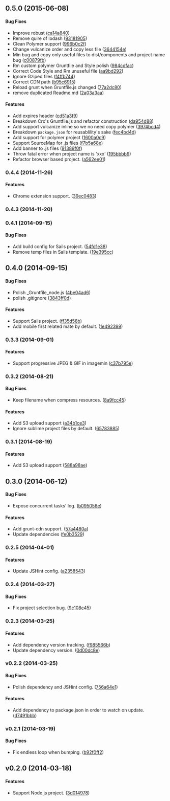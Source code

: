 <a name="0.5.0"></a>
## 0.5.0 (2015-06-08)


#### Bug Fixes

* Improve robust ([ca14a840](http://github.com/wandoulabs/generator-wdj/commit/ca14a8404cd00253bb5e25ac28694096315dacf8))
* Remove quire of lodash ([93181905](http://github.com/wandoulabs/generator-wdj/commit/931819057f992b66b27c9368fdf5f3a3e10e19a4))
* Clean Polymer support ([996b0c2f](http://github.com/wandoulabs/generator-wdj/commit/996b0c2fbf716183662792239a3830c8c01ab71d))
* Change vulcanize order and copy less file ([3644154e](http://github.com/wandoulabs/generator-wdj/commit/3644154e99937fe1d77adccb3077d95c3ab6062c))
* Min bug and copy only useful files to dist/components and project name bug ([c00879fb](http://github.com/wandoulabs/generator-wdj/commit/c00879fbdceea1c87253894166be937579c08edb))
* Rm custom polymer Gruntfile and Style polish ([984cdfac](http://github.com/wandoulabs/generator-wdj/commit/984cdfac81c61644f4b78ce1137a88177a69747d))
* Correct Code Style and Rm unuseful file ([aa9bd292](http://github.com/wandoulabs/generator-wdj/commit/aa9bd292d2f1d982646be674d949377c252a21d8))
* Ignore Gziped files ([f4ffb744](http://github.com/wandoulabs/generator-wdj/commit/f4ffb744562c2761b59ab19544ba6b30753f82c6))
* Correct CDN path ([b95c6915](http://github.com/wandoulabs/generator-wdj/commit/b95c69152bb1f1f7101314dd38b3cbb960396d50))
* Reload grunt when Gruntfile.js changed ([77a2dc80](http://github.com/wandoulabs/generator-wdj/commit/77a2dc80b76e1273ce377fdd74b4e5cf933226f6))
* remove duplicated Readme.md ([2a03a3aa](http://github.com/wandoulabs/generator-wdj/commit/2a03a3aa246fb75427e9353ff52962faf0222bb1))


#### Features

* Add expires header ([cd51a3f9](http://github.com/wandoulabs/generator-wdj/commit/cd51a3f9fa8d209b09db6c3dd08d746ffbaef6de))
* Breakdown Crx's Gruntfile.js and refactor construction ([da954d88](http://github.com/wandoulabs/generator-wdj/commit/da954d883a2b0761b4e8813fe2d91cc8f28c013a))
* Add support vulcanize inline so we no need copy polymer ([3974bcd4](http://github.com/wandoulabs/generator-wdj/commit/3974bcd4a382abf04fe0c44468290999ffa2d43c))
* Breakdown `package.json` for reusablility's sake ([fec4bd4d](http://github.com/wandoulabs/generator-wdj/commit/fec4bd4d2438d2b4d32369f9b1f17aa383ba0b30))
* Add support for polymer project ([1600a0c9](http://github.com/wandoulabs/generator-wdj/commit/1600a0c968f28be64802b97644dae7c8a5f619d6))
* Support SourceMap for .js files ([f7b5a68e](http://github.com/wandoulabs/generator-wdj/commit/f7b5a68eb815247eec889d9aa0e5ec00c2a01f4c))
* Add banner to .js files ([91389f0f](http://github.com/wandoulabs/generator-wdj/commit/91389f0f048183780a65408d5b0cf4f5c800c34a))
* Throw fatal error when project name is 'xxx' ([195bbbb9](http://github.com/wandoulabs/generator-wdj/commit/195bbbb98876173586ed6a543c94dc1db95a4c34))
* Refactor browser based project. ([a562ee01](http://github.com/wandoulabs/generator-wdj/commit/a562ee01c04bc6c9dc688763023d7be88ab0bb69))


<a name="0.4.4"></a>
### 0.4.4 (2014-11-26)


#### Features

* Chrome extension support. ([39ec0483](http://github.com/wandoulabs/generator-wdj/commit/39ec04836e38652a3651c260170f66ee3fc11623))


<a name="0.4.3"></a>
### 0.4.3 (2014-11-20)


<a name="0.4.1"></a>
### 0.4.1 (2014-09-15)


#### Bug Fixes

* Add build config for Sails project. ([54fd1e38](http://github.com/wandoulabs/generator-wdj/commit/54fd1e3852ac358f51fb228ce612ea7f3075b0a0))
* Remove temp files in Sails template. ([19e395cc](http://github.com/wandoulabs/generator-wdj/commit/19e395cca6ce2b5c0b4904062c87e5a80871d2bb))


<a name="0.4.0"></a>
## 0.4.0 (2014-09-15)


#### Bug Fixes

* Polish _Gruntfile_node.js ([4be04ad6](http://github.com/wandoulabs/generator-wdj/commit/4be04ad644ff85aa75145505ccee8fbaff191caf))
* polish .gitignore ([3843ff0d](http://github.com/wandoulabs/generator-wdj/commit/3843ff0df1a3e0a146553fcc3250a6353b592a17))


#### Features

* Support Sails project. ([ff35d58b](http://github.com/wandoulabs/generator-wdj/commit/ff35d58b9beda6ff9a584916acbf6893813b7c23))
* Add mobile first related mate by default. ([1e492399](http://github.com/wandoulabs/generator-wdj/commit/1e492399a4831b3f154f7afc2f8cd8bdd57040de))


<a name="0.3.3"></a>
### 0.3.3 (2014-09-01)


#### Features

* Support progressive JPEG & GIF in imagemin ([c37b795e](http://github.com/wandoulabs/generator-wdj/commit/c37b795e65d7a7a4a0d26b5000a609f2a053914b))


<a name="0.3.2"></a>
### 0.3.2 (2014-08-21)


#### Bug Fixes

* Keep filename when compress resources. ([8a9fcc45](http://github.com/wandoulabs/generator-wdj/commit/8a9fcc4509a6615da8f04235a9b0a014bb5e89e5))


#### Features

* Add S3 upload support ([a34b1ce3](http://github.com/wandoulabs/generator-wdj/commit/a34b1ce3597c139a00aeeb8044722f3f5aa22666))
* Ignore sublime project files by default. ([65783885](http://github.com/wandoulabs/generator-wdj/commit/657838852b3d69a373e6a5084a2aff5572ab5702))


<a name="0.3.1"></a>
### 0.3.1 (2014-08-19)


#### Features

* Add S3 upload support ([588a98ae](http://github.com/wandoulabs/generator-wdj/commit/588a98aee01261c24a3befe0b3cd4a756d4f8627))


<a name="0.3.0"></a>
## 0.3.0 (2014-06-12)


#### Bug Fixes

* Expose concurrent tasks' log. ([b095056e](http://github.com/ivanzhaowy/generator-wdj/commit/b095056e499d936f1b1a197dc26bd2ebed20f4e1))


#### Features

* Add grunt-cdn support. ([57a4480a](http://github.com/ivanzhaowy/generator-wdj/commit/57a4480af44be39f51844905272f5cb434b0f9fb))
* Update dependencies ([fe0b3529](http://github.com/ivanzhaowy/generator-wdj/commit/fe0b35295d7902cb6130c3a46aa52b56a4cc0372))


<a name="0.2.5"></a>
### 0.2.5 (2014-04-01)


#### Features

* Update JSHint config. ([a2358543](http://github.com/ivanzhaowy/generator-wdj/commit/a2358543b0b9faa5ef757f6c3a7041434b009cb9))


<a name="0.2.4"></a>
### 0.2.4 (2014-03-27)


#### Bug Fixes

* Fix project selection bug. ([9c108c45](http://github.com/ivanzhaowy/generator-wdj/commit/9c108c45b6a3e1e907db4e8a130750302c9cc773))


<a name="0.2.3"></a>
### 0.2.3 (2014-03-25)


#### Features

* Add dependency version tracking. ([f985566b](http://github.com/ivanzhaowy/generator-wdj/commit/f985566b90b959c1fa35fd3f743449e38e1338a6))
* Update dependency version. ([0d00dc8e](http://github.com/ivanzhaowy/generator-wdj/commit/0d00dc8e6a51ce3cd43b7040e5304a596f36e4be))


<a name="v0.2.2"></a>
### v0.2.2 (2014-03-25)


#### Bug Fixes

* Polish dependency and JSHint config. ([756a64e1](http://github.com/ivanzhaowy/generator-wdj/commit/756a64e170a95a73cd85deea108ed5b8a6d18e48))


#### Features

* Add dependency to package.json in order to watch on update. ([d7491bbb](http://github.com/ivanzhaowy/generator-wdj/commit/d7491bbb461fa54fc590108c0fb509bbc19c5f56))

<a name="v0.2.1"></a>
### v0.2.1 (2014-03-19)


#### Bug Fixes

* Fix endless loop when bumping. ([b92f0ff2](http://github.com/ivanzhaowy/generator-wdj/commit/b92f0ff2a2afd696f01736caae1d6512e421e48f))

<a name="v0.2.0"></a>
## v0.2.0 (2014-03-18)


#### Features

* Support Node.js project. ([3d014978](http://github.com/ivanzhaowy/generator-wdj/commit/3d0149784ee3ff907b11158c8f85cc71cf9cacf3))

